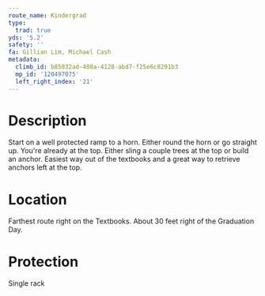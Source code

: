 ```yaml
---
route_name: Kindergrad
type:
  trad: true
yds: '5.2'
safety: ''
fa: Gillian Lim, Michael Cash
metadata:
  climb_id: b85832ad-408a-4128-abd7-f25e6c8291b3
  mp_id: '120497075'
  left_right_index: '21'
---
```

# Description
Start on a well protected ramp to a horn. Either round the horn or go straight up. You're already at the top. Either sling a couple trees at the top or build an anchor. Easiest way out of the textbooks and a great way to retrieve anchors left at the top.

# Location
Farthest route right on the Textbooks. About 30 feet right of the Graduation Day.

# Protection
Single rack
